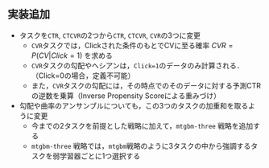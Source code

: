 ## 実装追加
- タスクを`CTR`, `CTCVR`の2つから`CTR`, `CTCVR`, `CVR`の3つに変更
  - `CVR`タスクでは，Clickされた条件のもとでCVに至る確率 $CVR = P(CV | Click = 1)$ を求める
  - `CVR`タスクの勾配やヘシアンは，`Click=1`のデータのみ計算される．（Click=0の場合，定義不可能）
  - また，`CVR`タスクの勾配には，その時点でのそのデータに対する予測CTRの逆数を乗算（Inverse Propensity Scoreによる重みづけ）
- 勾配や曲率のアンサンブルについても，この3つのタスクの加重和を取るように変更
  - 今までの2タスクを前提とした戦略に加えて，`mtgbm-three` 戦略を追加する
  - `mtgbm-three` 戦略では，`mtgbm`戦略のように3タスクの中から強調するタスクを弱学習器ごとに1つ選択する